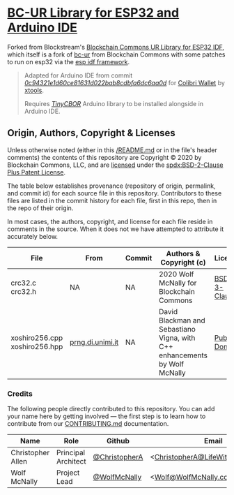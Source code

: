 # [BC-UR Library for ESP32 and Arduino IDE](https://github.com/xtools-at/colibri/tree/main/firmware/lib/esp32_bc-ur-Arduino)

Forked from Blockstream's [Blockchain Commons UR Library for ESP32 IDF](https://github.com/blockstream/esp32_bc-ur), which itself is a fork of [bc-ur](https://github.com/BlockchainCommons/bc-ur) from Blockchain Commons with some patches to run on esp32 via the [esp idf framework](https://github.com/espressif/esp-idf).

> Adapted for Arduino IDE from commit _[0c94321e1d60ce81631d022bab8cdbfa6dc6aa0d](https://github.com/Blockstream/esp32_bc-ur/tree/0c94321e1d60ce81631d022bab8cdbfa6dc6aa0d)_ for [Colibri Wallet](https://colibri.diy) by [xtools](https://github.com/xtools-at).
>
> Requires _[TinyCBOR](https://github.com/soburi/tinycbor)_ Arduino library to be installed alongside in Arduino IDE.

## Origin, Authors, Copyright & Licenses

Unless otherwise noted (either in this [/README.md](./README.md) or in the file's header comments) the contents of this repository are Copyright © 2020 by Blockchain Commons, LLC, and are [licensed](./LICENSE) under the [spdx:BSD-2-Clause Plus Patent License](https://spdx.org/licenses/BSD-2-Clause-Patent.html).

The table below establishes provenance (repository of origin, permalink, and commit id) for each source file in this repository. Contributors to these files are listed in the commit history for each file, first in this repo, then in the repo of their origin.

In most cases, the authors, copyright, and license for each file reside in comments in the source. When it does not we have attempted to attribute it accurately below.

| File                              | From                                                             | Commit | Authors & Copyright (c)                                                    | License                                                            |
| --------------------------------- | ---------------------------------------------------------------- | ------ | -------------------------------------------------------------------------- | ------------------------------------------------------------------ |
| crc32.c<br/>crc32.h               | NA                                                               | NA     | 2020 Wolf McNally for Blockchain Commons                                   | [BSD-3-Clause](https://spdx.org/licenses/BSD-3-Clause.html)        |
| xoshiro256.cpp<br/>xoshiro256.hpp | [prng.di.unimi.it](http://prng.di.unimi.it/xoshiro256starstar.c) | NA     | David Blackman and Sebastiano Vigna, with C++ enhancements by Wolf McNally | [Public Domain](http://creativecommons.org/publicdomain/zero/1.0/) |

### Credits

The following people directly contributed to this repository. You can add your name here by getting involved — the first step is to learn how to contribute from our [CONTRIBUTING.md](./CONTRIBUTING.md) documentation.

| Name              | Role                | Github                                           | Email                                 | GPG Fingerprint                                    |
| ----------------- | ------------------- | ------------------------------------------------ | ------------------------------------- | -------------------------------------------------- |
| Christopher Allen | Principal Architect | [@ChristopherA](https://github.com/ChristopherA) | \<ChristopherA@LifeWithAlacrity.com\> | FDFE 14A5 4ECB 30FC 5D22 74EF F8D3 6C91 3574 05ED  |
| Wolf McNally      | Project Lead        | [@WolfMcNally](https://github.com/wolfmcnally)   | \<Wolf@WolfMcNally.com\>              | 9436 52EE 3844 1760 C3DC  3536 4B6C 2FCF 8947 80AE |
